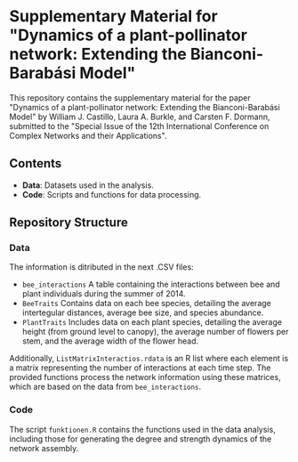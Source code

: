 # Supplementary Material for "Dynamics of a plant-pollinator network: Extending the Bianconi-Barabási Model"

This repository contains the supplementary material for the paper "Dynamics of a plant-pollinator network: Extending the Bianconi-Barabási Model" by William J. Castillo, Laura A. Burkle, and Carsten F. Dormann, submitted to the "Special Issue of the 12th International Conference on Complex Networks and their Applications".

## Contents

- **Data**: Datasets used in the analysis.
- **Code**: Scripts and functions for data processing.

## Repository Structure


### Data

The information is ditributed in the next .CSV files: 
  - `bee_interactions` A table containing the interactions between bee and plant individuals during the summer of 2014.
  - `BeeTraits` Contains data on each bee species, detailing the average intertegular distances, average bee size, and species abundance.
  - `PlantTraits` Includes data on each plant species, detailing the average height (from ground level to canopy), the average number of flowers per stem, and the average width of the flower head.

Additionally, `ListMatrixInteractios.rdata` is an R list where each element is a matrix representing the number of interactions at each time step. The provided functions process the network information using these matrices, which are based on the data from `bee_interactions`. 

### Code

The script `funktionen.R` contains the functions used in the data analysis, including those for generating the degree and strength dynamics of the network assembly.

